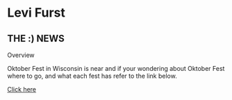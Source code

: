 <h1>Levi Furst</h1>
<h2>THE :) NEWS</h2>
<p id=News-tab>Overview</p>
<p> Oktober Fest in Wisconsin is near and if your wondering about Oktober Fest where to go, and what each fest has refer to the link below.</p>
<p><a href="Meepo-21.github.io/BasicWebDesign/Assignment1" target="_blank">Click here</p>
